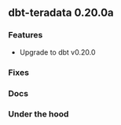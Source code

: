 ## dbt-teradata 0.20.0a

### Features
* Upgrade to dbt v0.20.0

### Fixes

### Docs

### Under the hood
